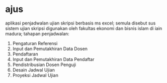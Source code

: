 # ajus
aplikasi penjadwalan ujian skripsi berbasis ms excel; semula disebut sus sistem ujian skripsi
digunakan oleh fakultas ekonomi dan bisnis islam di iain madura;
tahapan penjadwalan:
1. Pengaturan Referensi
2. Input dan Pemutakhiran Data Dosen
3. Pendaftaran
4. Input dan Pemutakhiran Data Pendaftar
5. Pendistribusian Dosen Penguji
6. Desain Jadwal Ujian
7. Proyeksi Jadwal Ujian
